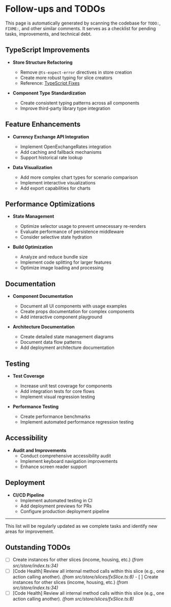 # Follow-ups and TODOs

This page is automatically generated by scanning the codebase for `TODO:`, `FIXME:`, and other similar comments.
It serves as a checklist for pending tasks, improvements, and technical debt.

## TypeScript Improvements

- **Store Structure Refactoring**
  - Remove `@ts-expect-error` directives in store creation
  - Create more robust typing for slice creators
  - Reference: [TypeScript Fixes](./features/typescript/type-fixes.md)

- **Component Type Standardization**
  - Create consistent typing patterns across all components
  - Improve third-party library type integration

## Feature Enhancements

- **Currency Exchange API Integration**
  - Implement OpenExchangeRates integration
  - Add caching and fallback mechanisms
  - Support historical rate lookup

- **Data Visualization**
  - Add more complex chart types for scenario comparison
  - Implement interactive visualizations
  - Add export capabilities for charts

## Performance Optimizations

- **State Management**
  - Optimize selector usage to prevent unnecessary re-renders
  - Evaluate performance of persistence middleware
  - Consider selective state hydration

- **Build Optimization**
  - Analyze and reduce bundle size
  - Implement code splitting for larger features
  - Optimize image loading and processing

## Documentation

- **Component Documentation**
  - Document all UI components with usage examples
  - Create props documentation for complex components
  - Add interactive component playground

- **Architecture Documentation**
  - Create detailed state management diagrams
  - Document data flow patterns
  - Add deployment architecture documentation

## Testing

- **Test Coverage**
  - Increase unit test coverage for components
  - Add integration tests for core flows
  - Implement visual regression testing

- **Performance Testing**
  - Create performance benchmarks
  - Implement automated performance regression testing

## Accessibility

- **Audit and Improvements**
  - Conduct comprehensive accessibility audit
  - Implement keyboard navigation improvements
  - Enhance screen reader support

## Deployment

- **CI/CD Pipeline**
  - Implement automated testing in CI
  - Add deployment previews for PRs
  - Configure production deployment pipeline

---

This list will be regularly updated as we complete tasks and identify new areas for improvement. 
## Outstanding TODOs
- [ ] Create instances for other slices (income, housing, etc.) _(from src/store/index.ts:34)_
- [ ] [Code Health] Review all internal method calls within this slice (e.g., one action calling another). _(from src/store/slices/fxSlice.ts:8)_ - [ ] Create instances for other slices (income, housing, etc.) _(from src/store/index.ts:34)_
- [ ] [Code Health] Review all internal method calls within this slice (e.g., one action calling another). _(from src/store/slices/fxSlice.ts:8)_

